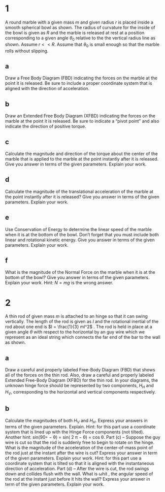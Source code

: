 # 1

A round marble with a given mass $m$ and given radius $r$ is placed inside a smooth spherical bowl as shown. The radius of curvature for the inside of the bowl is given as $R$ and the marble is released at rest at a position corresponding to a given angle $\theta_0$ relative to the the vertical radius line as shown. Assume $r << R$. Assume that $\theta_0$ is small enough so that the marble rolls without slipping.

## a

Draw a Free Body Diagram (FBD) indicating the forces on the marble at the point it is released. Be sure to include a proper coordinate system that is aligned with the direction of acceleration.

## b

Draw an Extended Free Body Diagram (XFBD) indicating the forces on the marble at the point it is released. Be sure to indicate a “pivot point” and also indicate the direction of positive torque.

## c

Calculate the magnitude and direction of the torque about the center of the marble that is applied to the marble at the point instantly after it is released. Give you answer in terms of the given parameters. Explain your work.

## d

Calculate the magnitude of the translational acceleration of the marble at the point instantly after it is released? Give you answer in terms of the given parameters. Explain your work.

## e

Use Conservation of Energy to determine the linear speed of the marble when it is at the bottom of the bowl. Don’t forget that you must include both linear and rotational kinetic energy. Give you answer in terms of the given parameters. Explain your work.


## f

What is the magnitude of the Normal Force on the marble when it is at the bottom of the bowl? Give you answer in terms of the given parameters. Explain your work. Hint: $N = mg$ is the wrong answer.

# 2

A thin rod of given mass $m$ is attached to an hinge so that it can swing vertically. The length of the rod is given as $l$ and the rotational inertial of the rod about one end is $I = \frac{1}{3} ml^2$ . The rod is held in place at a given angle $\theta$ with respect to the horizontal by an guy wire which we represent as an ideal string which connects the far end of the bar to the wall as shown.

## a

Draw a careful and properly labeled Free-Body Diagram (FBD) that shows all of
the forces on the thin rod. Also, draw a careful and properly labeled Extended Free-Body Diagram (XFBD) for the thin rod. In your diagrams, the unknown hinge force should be represented by two components, $H_H$ and $H_V$, corresponding to the horizontal and vertical components respectively.

## b

Calculate the magnitudes of both $H_V$ and $H_H$. Express your answers in terms of
the given parameters. Explain. Hint: for this part use a coordinate system that is lined up with the
Hinge Force components (not tilted). Another hint: sin(90◦ − θ) = sin( 2 π − θ) = cos θ.
Part (c) – Suppose the guy wire is cut so that the rod is suddenly free to begin to rotate on
the hinge. What is the magnitude of the acceleration of the center-of-mass point of the rod just
at the instant after the wire is cut? Express your answer in term of the given parameters. Explain
your work. Hint: for this part use a coordinate system that is tilted so that it is aligned with the
instantaneous direction of acceleration.
Part (d) – After the wire is cut, the rod swings down and collides flush with the wall. What is
ωhit , the angular speed of the rod at the instant just before it hits the wall? Express your answer in
term of the given parameters. Explain your work.
